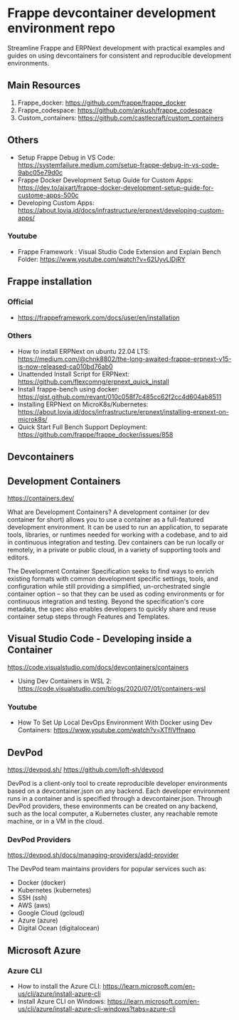 # Frappe devcontainer development environment repo
Streamline Frappe and ERPNext development with practical examples and guides on using devcontainers for consistent and reproducible development environments.

## Main Resources

1. Frappe_docker: https://github.com/frappe/frappe_docker
2. Frappe_codespace: https://github.com/ankush/frappe_codespace
4. Custom_containers: https://github.com/castlecraft/custom_containers

## Others

- Setup Frappe Debug in VS Code: https://systemfailure.medium.com/setup-frappe-debug-in-vs-code-9abc05e79d0c
- Frappe Docker Development Setup Guide for Custom Apps: https://dev.to/aixart/frappe-docker-development-setup-guide-for-custome-apps-500c
- Developing Custom Apps: https://about.lovia.id/docs/infrastructure/erpnext/developing-custom-apps/

### Youtube

- Frappe Framework : Visual Studio Code Extension and Explain Bench Folder: https://www.youtube.com/watch?v=62UyvLlDjRY

## Frappe installation

### Official

- https://frappeframework.com/docs/user/en/installation

### Others  

- How to install ERPNext on ubuntu 22.04 LTS: https://medium.com/@chnk8802/the-long-awaited-frappe-erpnext-v15-is-now-released-ca010bd76ab0
- Unattended Install Script for ERPNext: https://github.com/flexcomng/erpnext_quick_install
- Install frappe-bench using docker: https://gist.github.com/revant/010c058f7c485cc62f2cc4d604ab8511
- Installing ERPNext on MicroK8s/Kubernetes: https://about.lovia.id/docs/infrastructure/erpnext/installing-erpnext-on-microk8s/
- Quick Start Full Bench Support Deployment: https://github.com/frappe/frappe_docker/issues/858

## Devcontainers

## Development Containers
https://containers.dev/

What are Development Containers?
A development container (or dev container for short) allows you to use a container as a full-featured development environment. It can be used to run an application, to separate tools, libraries, or runtimes needed for working with a codebase, and to aid in continuous integration and testing. Dev containers can be run locally or remotely, in a private or public cloud, in a variety of supporting tools and editors.

The Development Container Specification seeks to find ways to enrich existing formats with common development specific settings, tools, and configuration while still providing a simplified, un-orchestrated single container option – so that they can be used as coding environments or for continuous integration and testing. Beyond the specification's core metadata, the spec also enables developers to quickly share and reuse container setup steps through Features and Templates.

## Visual Studio Code - Developing inside a Container
https://code.visualstudio.com/docs/devcontainers/containers

- Using Dev Containers in WSL 2: https://code.visualstudio.com/blogs/2020/07/01/containers-wsl

### Youtube

- How To Set Up Local DevOps Environment With Docker using Dev Containers: https://www.youtube.com/watch?v=XTfIVffnapo

## DevPod
https://devpod.sh/
https://github.com/loft-sh/devpod

DevPod is a client-only tool to create reproducible developer environments based on a devcontainer.json on any backend. Each developer environment runs in a container and is specified through a devcontainer.json. Through DevPod providers, these environments can be created on any backend, such as the local computer, a Kubernetes cluster, any reachable remote machine, or in a VM in the cloud.

### DevPod Providers
https://devpod.sh/docs/managing-providers/add-provider

The DevPod team maintains providers for popular services such as:

- Docker (docker)
- Kubernetes (kubernetes)
- SSH (ssh)
- AWS (aws)
- Google Cloud (gcloud)
- Azure (azure)
- Digital Ocean (digitalocean)

## Microsoft Azure

### Azure CLI

- How to install the Azure CLI: https://learn.microsoft.com/en-us/cli/azure/install-azure-cli
- Install Azure CLI on Windows: https://learn.microsoft.com/en-us/cli/azure/install-azure-cli-windows?tabs=azure-cli

